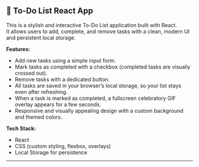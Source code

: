 ## 📝 To-Do List React App

This is a stylish and interactive To-Do List application built with React.  
It allows users to add, complete, and remove tasks with a clean, modern UI and persistent local storage.

**Features:**
- Add new tasks using a simple input form.
- Mark tasks as completed with a checkbox (completed tasks are visually crossed out).
- Remove tasks with a dedicated button.
- All tasks are saved in your browser’s local storage, so your list stays even after refreshing.
- When a task is marked as completed, a fullscreen celebratory GIF overlay appears for a few seconds.
- Responsive and visually appealing design with a custom background and themed colors.

**Tech Stack:**  
- React  
- CSS (custom styling, flexbox, overlays)  
- Local Storage for persistence

---
